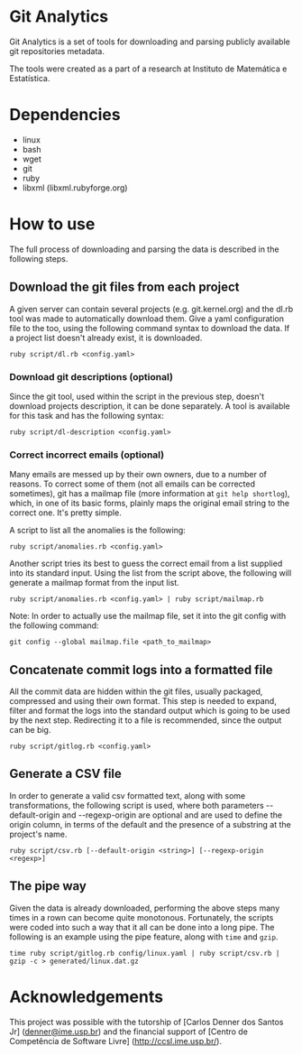 
Git Analytics
=============

Git Analytics is a set of tools for downloading and parsing publicly available
git repositories metadata.

The tools were created as a part of a research at Instituto de Matemática e
Estatística.


Dependencies
============

- linux
- bash
- wget
- git
- ruby
- libxml (libxml.rubyforge.org)


How to use
==========

The full process of downloading and parsing the data is described in the
following steps.

Download the git files from each project
----------------------------------------

A given server can contain several projects (e.g. git.kernel.org) and the dl.rb
tool was made to automatically download them. Give a yaml configuration file to
the too, using the following command syntax to download the data. If a project
list doesn't already exist, it is downloaded.

    ruby script/dl.rb <config.yaml>

### Download git descriptions (optional)

Since the git tool, used within the script in the previous step, doesn't
download projects description, it can be done separately. A tool is available
for this task and has the following syntax:

    ruby script/dl-description <config.yaml>

### Correct incorrect emails (optional)

Many emails are messed up by their own owners, due to a number of reasons. To
correct some of them (not all emails can be corrected sometimes), git has a
mailmap file (more information at `git help shortlog`), which, in one of its
basic forms, plainly maps the original email string to the correct one. It's
pretty simple.

A script to list all the anomalies is the following:

    ruby script/anomalies.rb <config.yaml>

Another script tries its best to guess the correct email from a list supplied
into its standard input. Using the list from the script above, the following
will generate a mailmap format from the input list.

    ruby script/anomalies.rb <config.yaml> | ruby script/mailmap.rb

Note: In order to actually use the mailmap file, set it into the git config with
the following command:

    git config --global mailmap.file <path_to_mailmap>

Concatenate commit logs into a formatted file
---------------------------------------------

All the commit data are hidden within the git files, usually packaged,
compressed and using their own format. This step is needed to expand, filter and
format the logs into the standard output which is going to be used by the next
step. Redirecting it to a file is recommended, since the output can be big.

    ruby script/gitlog.rb <config.yaml>

Generate a CSV file
-------------------

In order to generate a valid csv formatted text, along with some
transformations, the following script is used, where both parameters
--default-origin and --regexp-origin are optional and are used to define the
origin column, in terms of the default and the presence of a substring at the
project's name.

    ruby script/csv.rb [--default-origin <string>] [--regexp-origin <regexp>]

The pipe way
------------

Given the data is already downloaded, performing the above steps many times in a
rown can become quite monotonous. Fortunately, the scripts were coded into such
a way that it all can be done into a long pipe. The following is an example
using the pipe feature, along with `time` and `gzip`.

    time ruby script/gitlog.rb config/linux.yaml | ruby script/csv.rb | gzip -c > generated/linux.dat.gz

Acknowledgements
================

This project was possible with the tutorship of [Carlos Denner dos Santos Jr]
(denner@ime.usp.br) and the financial support of [Centro de Competência de Software Livre]
(http://ccsl.ime.usp.br/).

